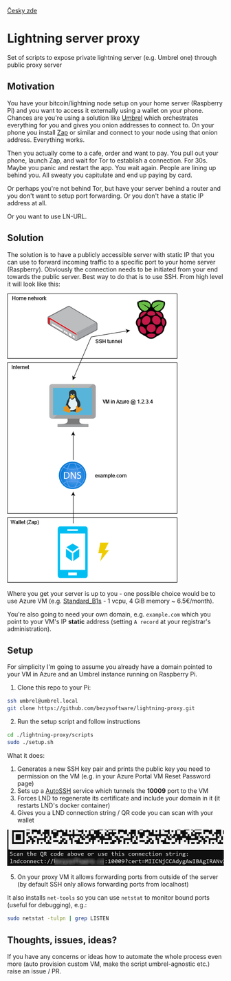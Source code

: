 [Česky zde](README_cs.md)

# Lightning server proxy
Set of scripts to expose private lightning server (e.g. Umbrel one) through public proxy server

## Motivation
You have your bitcoin/lightning node setup on your home server (Raspberry Pi) and you want to access it externally using a wallet on your phone. Chances are you're using a solution like [Umbrel](https://getumbrel.com/) which orchestrates everything for you and gives you onion addresses to connect to. On your phone you install [Zap](https://github.com/LN-Zap/) or similar and connect to your node using that onion address. Everything works. 

Then you actually come to a cafe, order and want to pay. You pull out your phone, launch Zap, and wait for Tor to establish a connection. For 30s. Maybe you panic and restart the app. You wait again. People are lining up behind you. All sweaty you capitulate and end up paying by card. 

Or perhaps you're not behind Tor, but have your server behind a router and you don't want to setup port forwarding. Or you don't have a static IP address at all.

Or you want to use LN-URL.

## Solution
The solution is to have a publicly accessible server with static IP that you can use to forward incoming traffic to a specific port to your home server (Raspberry). Obviously the connection needs to be initiated from your end towards the public server. Best way to do that is to use SSH. From high level it will look like this:

![Overview](img/overview.png)

Where you get your server is up to you - one possible choice would be to use Azure VM (e.g. [Standard_B1s](https://docs.microsoft.com/en-us/azure/virtual-machines/sizes-b-series-burstable) - 1 vcpu, 4 GiB memory ~ 6.5€/month).

You're also going to need your own domain, e.g. `example.com` which you point to your VM's IP **static** address (setting `A record` at your registrar's administration).

## Setup

For simplicity I'm going to assume you already have a domain pointed to your VM in Azure and an Umbrel instance running on Raspberry Pi.

1. Clone this repo to your Pi: 
```bash
ssh umbrel@umbrel.local
git clone https://github.com/bezysoftware/lightning-proxy.git
```
2. Run the setup script and follow instructions
```bash
cd ./lightning-proxy/scripts
sudo ./setup.sh
```

What it does:
1. Generates a new SSH key pair and prints the public key you need to permission on the VM (e.g. in your Azure Portal VM Reset Password page)
2. Sets up a [AutoSSH](https://www.everythingcli.org/ssh-tunnelling-for-fun-and-profit-autossh/) service which tunnels the **10009** port to the VM
3. Forces LND to regenerate its certificate and include your domain in it (it restarts LND's docker container)
4. Gives you a LND connection string / QR code you can scan with your wallet

![QR Code](img/qr.png)

5. On your proxy VM it allows forwarding ports from outside of the server (by default SSH only allows forwarding ports from localhost)

It also installs `net-tools` so you can use `netstat` to monitor bound ports (useful for debugging), e.g.:
```bash
sudo netstat -tulpn | grep LISTEN
``` 

## Thoughts, issues, ideas?
If you have any concerns or ideas how to automate the whole process even more (auto provision custom VM, make the script umbrel-agnostic etc.) raise an issue / PR.